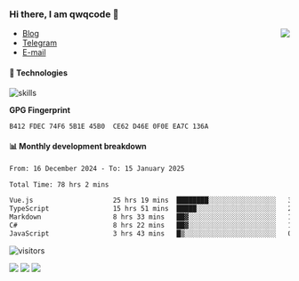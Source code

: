 <!--![](https://user-images.githubusercontent.com/22412567/89914023-fb3a6e80-dc26-11ea-82ba-5ed80e2ffb69.jpg)-->

### Hi there, I am qwqcode 👋

<img src="https://github-readme-stats.mrdulin.vercel.app/api?username=qwqcode&count_private=true&show_icons=true&hide_border=true&icon_color=586069&title_color=0366d6" align="right">

- [Blog](https://qwqaq.com/)
- [Telegram](https://t.me/qwqcode)
- [E-mail](mailto:qwqcode@gmail.com)

#### 🔧 Technologies

![skills](https://skillicons.dev/icons?i=go,ts,cs,js,java,php,py,regex,docker,git,svelte,sass,vue,nuxtjs,webpack,vite,laravel,electron,redis,vscode,visualstudio,idea,androidstudio,figma,ai,ps,pr,powershell,vim,bash&theme=light)

**GPG Fingerprint**

```
B412 FDEC 74F6 5B1E 45B0  CE62 D46E 0F0E EA7C 136A
```

#### 📊 Monthly development breakdown

<!--START_SECTION:waka-->

```txt
From: 16 December 2024 - To: 15 January 2025

Total Time: 78 hrs 2 mins

Vue.js                    25 hrs 19 mins  ████████░░░░░░░░░░░░░░░░░   32.45 %
TypeScript                15 hrs 51 mins  █████░░░░░░░░░░░░░░░░░░░░   20.32 %
Markdown                  8 hrs 33 mins   ██▓░░░░░░░░░░░░░░░░░░░░░░   10.97 %
C#                        8 hrs 22 mins   ██▓░░░░░░░░░░░░░░░░░░░░░░   10.72 %
JavaScript                3 hrs 43 mins   █▒░░░░░░░░░░░░░░░░░░░░░░░   04.77 %
```

<!--END_SECTION:waka-->

![visitors](https://visitor-badge.laobi.icu/badge?page_id=qwqcode.visitor-badge)

<p>
  <img src="https://api.githubtrends.io/user/svg/qwqcode/langs?time_range=one_year&theme=classic" />
  <img src="https://api.githubtrends.io/user/svg/qwqcode/repos?time_range=one_year&theme=classic" />
  <img src="https://github-readme-stats.vercel.app/api/top-langs?username=qwqcode&show_icons=true&locale=en&layout=compact&hide=html&langs_count=20" />
</p>
